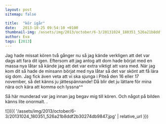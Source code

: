 ```yaml
---
layout: post
sitemap: false

title:  "kör igår"
date:   2013-10-25 09:54:10 +0100
thumbnail-img: /assets/img/2013/october/6-3/20131024_180351_526a21b8ddf2b30274db9847.jpg
author: Eva
tags: [2013]
---
```


Jag hade missat kören två gånger nu så jag kände verkligen att det var dags att fara dit igen. Eftersom att jag antog att dom hade börjat med en massa nya låtar så kände jag att det var extra viktigt att vara med. När jag kom dit så hade de minsann börjat med nya låtar så det var skönt att få lära sig dom. Jag fick även veta att vi ska sjunga i Piteå den 16 eller 17 november,  så det känns ju jättespännande! Då blir det ju lättare för mina nära och kära att komma och lyssna^^

Så här munderad var jag innan jag begav mig till kören. Och något på bilden känns lite onormalt. .

![]({{ '/assets/img/2013/october/6-3/20131024_180351_526a21b8ddf2b30274db9847.jpg'  | relative_url }})

